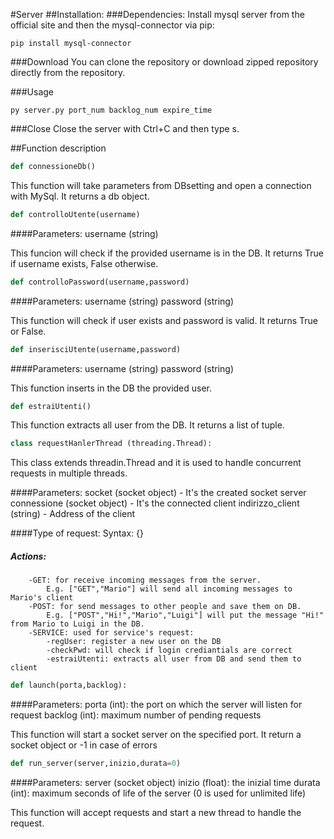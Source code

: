 #Server
##Installation:
###Dependencies:
Install mysql server from the official site and then the mysql-connector via pip:
```
pip install mysql-connector
```
###Download
You can clone the repository or download zipped repository directly from the repository.

###Usage
```
py server.py port_num backlog_num expire_time
```
###Close
Close the server with Ctrl+C and then type s.

##Function description

```python
def connessioneDb()
```
This function will take parameters from DBsetting and open a connection with MySql.
It returns a db object.

```python
def controlloUtente(username)
```
####Parameters:
    username (string) 

This funcion will check if the provided username is in the DB.
It returns True if username exists, False otherwise.

```python
def controlloPassword(username,password)
```
####Parameters:
    username (string)
    password (string)

This function will check if user exists and password is valid.
It returns True or False.

```python
def inserisciUtente(username,password)
```
####Parameters:
    username (string)
    password (string)

This function inserts in the DB the provided user.

```python
def estraiUtenti()
```
This function extracts all user from the DB.
It returns a list of tuple.

```python
class requestHanlerThread (threading.Thread):
```
This class extends threadin.Thread and it is used to handle concurrent requests in multiple threads.

####Parameters:
    socket (socket object) - It's the created socket server
    connessione (socket object) - It's the connected client
    indirizzo_client (string) - Address of the client

####Type of request:
    Syntax: <action><parameter>{<parameter>}
#####   Actions:
        -GET: for receive incoming messages from the server. 
            E.g. ["GET","Mario"] will send all incoming messages to Mario's client
        -POST: for send messages to other people and save them on DB.
            E.g. ["POST","Hi!","Mario","Luigi"] will put the message "Hi!" from Mario to Luigi in the DB.
        -SERVICE: used for service's request:
            -regUser: register a new user on the DB
            -checkPwd: will check if login crediantials are correct
            -estraiUtenti: extracts all user from DB and send them to client

```python
def launch(porta,backlog):
``` 
####Parameters:
    porta (int): the port on which the server will listen for request
    backlog (int): maximum number of pending requests

This function will start a socket server on the specified port.
It return a socket object or -1 in case of errors

```python
def run_server(server,inizio,durata=0)
``` 
####Parameters:
    server (socket object)
    inizio (float): the inizial time
    durata (int): maximum seconds of life of the server (0 is used for unlimited life)

This function will accept requests and start a new thread to handle the request.
